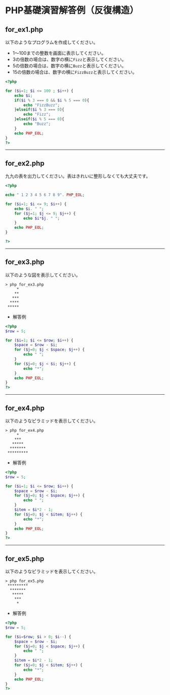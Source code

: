 # PHP基礎演習解答例（反復構造）

## for_ex1.php

以下のようなプログラムを作成してください。

- 1～100までの整数を画面に表示してください。
- 3の倍数の場合は、数字の横に`Fizz`と表示してください。
- 5の倍数の場合は、数字の横に`Buzz`と表示してください。
- 15の倍数の場合は、数字の横に`FizzBuzz`と表示してください。

```php
<?php

for ($i=1; $i <= 100 ; $i++) { 
    echo $i;
    if($i % 3 === 0 && $i % 5 === 0){
        echo "FizzBuzz";
    }elseif($i % 3 === 0){
        echo "Fizz";
    }elseif($i % 5 === 0){
        echo "Buzz";
    }
    echo PHP_EOL;
}
?>
```

<hr>

## for_ex2.php

九九の表を出力してください。表はきれいに整形しなくても大丈夫です。

```php
<?php

echo " 1 2 3 4 5 6 7 8 9". PHP_EOL;

for ($i=1; $i <= 9; $i++) { 
    echo $i. " ";
    for ($j=1; $j <= 9; $j++) { 
        echo $i*$j. " ";
    }
    echo PHP_EOL;
}

?>
```

<hr>

## for_ex3.php

以下のような図を表示してください。

```console
> php for_ex3.php
     *
    **
   ***
  ****
 *****
```

- 解答例

```php
<?php
$row = 5;

for ($i=1; $i <= $row; $i++) { 
    $space = $row - $i;
    for ($j=0; $j < $space; $j++) { 
        echo " ";
    }
    for ($j=0; $j < $i; $j++) { 
        echo "*";
    }
    echo PHP_EOL;
}
?>
```

<hr>

## for_ex4.php

以下のようなピラミッドを表示してください。

```console
> php for_ex4.php
     *
    ***
   *****
  *******
 *********
```

- 解答例

```php
<?php
$row = 5;

for ($i=1; $i <= $row; $i++) { 
    $space = $row - $i;
    for ($j=0; $j < $space; $j++) { 
        echo " ";
    }
    $item = $i*2 - 1;
    for ($j=0; $j < $item; $j++) { 
        echo "*";
    }
    echo PHP_EOL;
}
?>
```

<hr>

## for_ex5.php

以下のようなピラミッドを表示してください。

```console
> php for_ex5.php
 *********
  *******
   *****
    ***
     *
```

- 解答例

```php
<?php
$row = 5;

for ($i=$row; $i > 0; $i--) { 
    $space = $row - $i;
    for ($j=0; $j < $space; $j++) { 
        echo " ";
    }
    $item = $i*2 - 1;
    for ($j=0; $j < $item; $j++) { 
        echo "*";
    }
    echo PHP_EOL;
}
?>
```